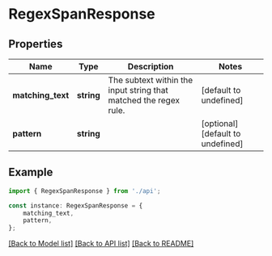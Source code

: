 # RegexSpanResponse


## Properties

Name | Type | Description | Notes
------------ | ------------- | ------------- | -------------
**matching_text** | **string** | The subtext within the input string that matched the regex rule. | [default to undefined]
**pattern** | **string** |  | [optional] [default to undefined]

## Example

```typescript
import { RegexSpanResponse } from './api';

const instance: RegexSpanResponse = {
    matching_text,
    pattern,
};
```

[[Back to Model list]](../README.md#documentation-for-models) [[Back to API list]](../README.md#documentation-for-api-endpoints) [[Back to README]](../README.md)
